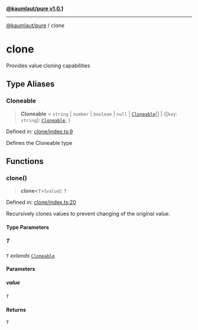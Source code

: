 [**@kaumlaut/pure v1.0.1**](README.md)

---

[@kaumlaut/pure](README.md) / clone

# clone

Provides value cloning capabilities

## Type Aliases

### Cloneable

> **Cloneable** = `string` \| `number` \| `boolean` \| `null` \| [`Cloneable`](#cloneable)[] \| \{\[`key`: `string`\]: [`Cloneable`](#cloneable); \}

Defined in: [clone/index.ts:9](https://github.com/maxkaemmerer/pure/blob/ad08a1f362d626f5df8ff6fc1af25b2bf686c7a2/src/clone/index.ts#L9)

Defines the Cloneable type

## Functions

### clone()

> **clone**\<`T`\>(`value`): `T`

Defined in: [clone/index.ts:20](https://github.com/maxkaemmerer/pure/blob/ad08a1f362d626f5df8ff6fc1af25b2bf686c7a2/src/clone/index.ts#L20)

Recursively clones values to prevent changing of the original value.

#### Type Parameters

##### T

`T` _extends_ [`Cloneable`](#cloneable)

#### Parameters

##### value

`T`

#### Returns

`T`
